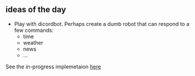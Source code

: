 ## ideas of the day

- Play with dicordbot. Perhaps create a dumb robot that can respond to a few commands:
  - time
  - weather
  - news
  - ...

See the in-progress implemetaion [here](https://github.com/abtin/jackbot)

